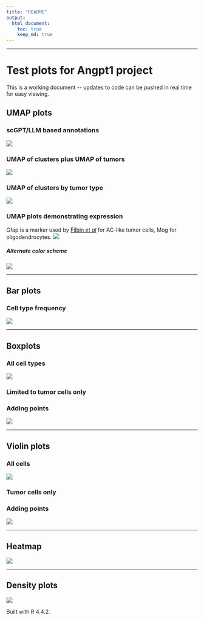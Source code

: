 ```yaml
---
title: "README"
output: 
  html_document:
    toc: true
    keep_md: true
---
```


***
# Test plots for Angpt1 project
This is a working document -- updates to code can be pushed in real time for easy viewing.








## UMAP plots 
### scGPT/LLM based annotations
![](README_files/figure-html/umap_scgpt-1.png)<!-- -->

### UMAP of clusters plus UMAP of tumors
![](README_files/figure-html/umap_labeled-1.png)<!-- -->

### UMAP of clusters by tumor type
![](README_files/figure-html/umap_by_tumor-1.png)<!-- -->

### UMAP plots demonstrating expression
Gfap is a marker used by [Filbin *et al*](https://doi.org/10.1038/s41588-022-01236-3) for AC-like tumor cells, Mog for oligodendrocytes.
![](README_files/figure-html/umap_plots-1.png)<!-- -->

##### Alternate color scheme
![](README_files/figure-html/umap_plots_alt-1.png)<!-- -->

***
## Bar plots 
### Cell type frequency
![](README_files/figure-html/bar_graph-1.png)<!-- -->

***
## Boxplots
### All cell types

![](README_files/figure-html/boxplot-1.png)<!-- -->


### Limited to tumor cells only




### Adding points

![](README_files/figure-html/boxplot_limited_dots-1.png)<!-- -->

***
## Violin plots
### All cells
![](README_files/figure-html/violin_all-1.png)<!-- -->

### Tumor cells only


### Adding points
![](README_files/figure-html/violin_points-1.png)<!-- -->

***
## Heatmap

![](README_files/figure-html/heatmap-1.png)<!-- -->

***
## Density plots
![](README_files/figure-html/density-1.png)<!-- -->

Built with R 4.4.2.
